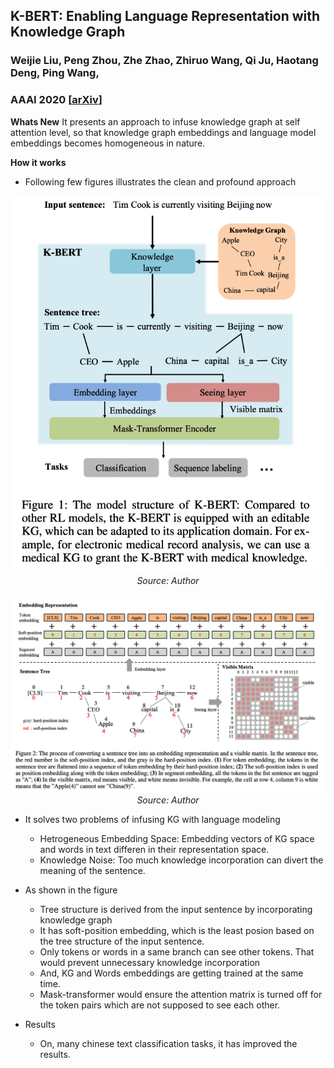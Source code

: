 ## K-BERT: Enabling Language Representation with Knowledge Graph
### Weijie Liu, Peng Zhou, Zhe Zhao, Zhiruo Wang, Qi Ju, Haotang Deng, Ping Wang, 
### AAAI 2020 [[arXiv](https://arxiv.org/pdf/1909.07606.pdf)]


**Whats New**
It presents an approach to infuse knowledge graph at self attention level, so that knowledge graph embeddings and language model embeddings becomes homogeneous in nature.

**How it works**
* Following few figures illustrates the clean and profound approach
<p align="center">
    <img width=600 src="images/k-bert-approach.png">
    <em>Source: Author</em>
    </p>

 <p align="center">
    <img width=600 src="images/k-bert-illustration.png">
    <em>Source: Author</em>
    </p>

* It solves two problems of infusing KG with language modeling
    * Hetrogeneous Embedding Space: Embedding vectors of KG space and words in text differen in their representation space.
    * Knowledge Noise: Too much knowledge incorporation can divert the meaning of the sentence.

* As shown in the figure
    * Tree structure is derived from the input sentence by incorporating knowledge graph
    * It has soft-position embedding, which is the least posion based on the tree structure of the input sentence.
    * Only tokens or words in a same branch can see other tokens. That would prevent unnecessary knowledge incorporation
    * And, KG and Words embeddings are getting trained at the same time.
    * Mask-transformer would ensure the attention matrix is turned off for the token pairs which are not supposed to see each other.

* Results
    * On, many chinese text classification tasks, it has improved the results.

    